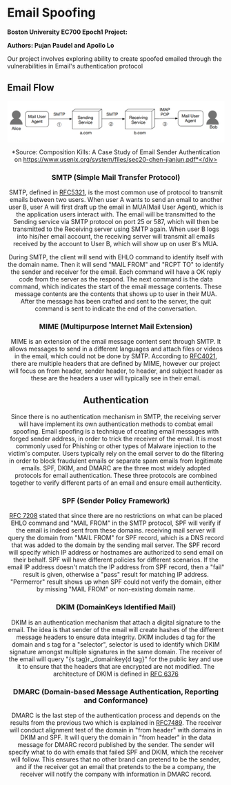 # Email Spoofing
**Boston University EC700 Epoch1 Project:** 

**Authors: Pujan Paudel and Apollo Lo**

Our project involves exploring ability to create spoofed emailed through the vulnerabilities in Email's authentication protocol


## Email Flow

<div align="center"><a href="url"><img src="https://github.com/apollolo/Email-Spoofing/blob/main/pictures/Email%20flow.PNG" align="center"></a>
  
  *Source: Composition Kills: A Case Study of Email Sender Authentication on https://www.usenix.org/system/files/sec20-chen-jianjun.pdf*</div>

### SMTP (Simple Mail Transfer Protocol)
SMTP, defined in [RFC5321](https://tools.ietf.org/html/rfc5321), is the most common use of protocol to transmit emails between two users. When user A wants to send an email to another user B, user A will first draft up the email in MUA(Mail User Agent), which is the application users interact with. The email will be transmitted to the Sending service via SMTP protocol on port 25 or 587, which will then be transmitted to the Receiving server using SMTP again. When user B logs into his/her email account, the receiving server will transmit all emails received by the account to User B, which will show up on user B's MUA. 

During SMTP, the client will send with EHLO command to identify itself with the domain name. Then it will send "MAIL FROM" and "RCPT TO" to identify the sender and receiver for the email. Each command will have a OK reply code from the server as the respond. The next command is the data command, which indicates the start of the email message contents. These message contents are the contents that shows up to user in their MUA. After the message has been crafted and sent to the server, the quit command is sent to indicate the end of the conversation.

### MIME (Multipurpose Internet Mail Extension)
MIME is an extension of the email message content sent through SMTP. It allows messages to send in a different languages and attach files or videos in the email, which could not be done by SMTP. According to [RFC4021](https://tools.ietf.org/html/rfc4021), there are multiple headers that are defined by MIME, however our project will focus on from header, sender header, to header, and subject header as these are the headers a user will typically see in their email.

## Authentication 
Since there is no authentication mechanism in SMTP, the receiving server will have implement its own authentication methods to combat email spoofing. Email spoofing is a technique of creating email messages with forged sender address, in order to trick the receiver of the email. It is most commonly used for Phishing or other types of Malware injection to the victim's computer. Users typically rely on the email server to do the filtering in order to block fraudulent emails or separate spam emails from legitimate emails. SPF, DKIM, and DMARC are the three most widely adopted protocols for email authentication. These three protocols are combined together to verify different parts of an email and ensure email authenticity.

### SPF (Sender Policy Framework)
[RFC 7208](https://tools.ietf.org/html/rfc7208) stated that since there are no restrictions on what can be placed EHLO command and "MAIL FROM" in the SMTP protocol, SPF will verify if the email is indeed sent from these domains. receiving mail server will query the domain from "MAIL FROM" for SPF record, which is a DNS record that was added to the domain by the sending mail server. The SPF record will specify which IP address or hostnames are authorized to send email on their behalf. SPF will have different policies for different scenarios. If the email IP address doesn't match the IP address from SPF record, then a "fail" result is given, otherwise a "pass" result for matching IP address. "Permerror" result shows up when SPF could not verify the domain, either by missing "MAIL FROM" or non-existing domain name. 

### DKIM (DomainKeys Identified Mail)
DKIM is an authentication mechanism that attach a digital signature to the email. The idea is that sender of the email will create hashes of the different message headers to ensure data integrity. DKIM includes d tag for the domain and s tag for a "selector", selector is used to identify which DKIM signature amongst multiple signatures in the same domain. The receiver of the email will query "{s tag}r.\_domainkey{d tag}" for the public key and use it to ensure that the headers that are encrypted are not modified. 
The architecture of DKIM is defined in [RFC 6376](https://tools.ietf.org/html/rfc6376)

### DMARC (Domain-based Message Authentication, Reporting and Conformance)
DMARC is the last step of the authentication process and depends on the results from the previous two which is explained in [RFC7489](https://tools.ietf.org/html/rfc7489). The receiver will conduct alignment test of the domain in "from header" with domains in DKIM and SPF. It will query the domain in "from header" in the data message for DMARC record published by the sender. The sender will specify what to do with emails that failed SPF and DKIM, which the receiver will follow. This ensures that no other brand can pretend to be the sender, and if the receiver got an email that pretends to the be a company, the receiver will notify the company with information in DMARC record.  